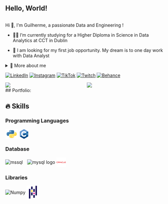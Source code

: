 <!--título-->
<div id="user-content-toc" style="text-align: left;">
  <h2 style="display: inline-block;">Hello, World!</h2>
</div>

<!-- Presentation -->
<p>
  Hi 👋, I'm Guilherme, a passionate Data and Engineering !

  - 👨‍💻 I’m currently studying for a Higher Diploma in Science in Data Analytics at CCT in Dublin

  - 🔭 I am looking for my first job opportunity. My dream is to one day work with Data Analyst 
</p>

<!-- Dropdown -->
<details>
  <summary>🔎 More about me</summary>

  - 💬 I am 27 years old and currently living in Ireland. I am fluent in English and I have experience with SQL, Python, Data Analysis, and Data Visualization. I have a background in civil engineering, where I worked for 4 years in Brazil, and I have also lived in Malta.

  - ⚡ I enjoy playing online games, learning musical instruments, and traveling the world! I think our personal interests help us see things more clearly and solve problems in creative ways!
</details>

<!-- Links -->
[![LinkedIn](https://img.shields.io/badge/LinkedIn-%230077B5.svg?logo=linkedin&logoColor=white)](https://linkedin.com/in/guilhermefreitas-eng)
[![Instagram](https://img.shields.io/badge/Instagram-%23E4405F.svg?logo=Instagram&logoColor=white)](https://instagram.com/guifreitaas) 
[![TikTok](https://img.shields.io/badge/TikTok-%23000000.svg?logo=TikTok&logoColor=white)](https://tiktok.com/@freeeitinhas) 
[![Twitch](https://img.shields.io/badge/Twitch-%239146FF.svg?logo=Twitch&logoColor=white)](https://twitch.tv/FREEIITIINHAAS) 
[![Behance](https://img.shields.io/badge/Behance-1769ff?logo=behance&logoColor=white)](https://behance.net/Tinhasdodesign) 

<!-- GithubStats -->

<div style="display: flex; justify-content: space-between; align-items: center;">
    <img 
        src="https://github-readme-stats.vercel.app/api?username=guifreitaas&theme=dark&hide_border=false&include_all_commits=true&count_private=false" 
        style="margin-right: 10px; width: 495px;" 
    />
    <img 
        src="https://github-readme-streak-stats.herokuapp.com/?user=guifreitaas&theme=dark&hide_border=false"
        style="width: 495px;"
    />
</div>
<!-- Portfolio -->
## Portfolio:


## 🔥 Skills
<!-- Skills: Programming Languages -->
  <div style="flex-basis: 48%;">
    <h3>Programming Languages</h3>
    <img align="center" alt="Python" height="30" width="40" src="https://raw.githubusercontent.com/devicons/devicon/master/icons/python/python-original.svg">
    <img align="center" src="https://raw.githubusercontent.com/devicons/devicon/master/icons/cplusplus/cplusplus-original.svg" alt="cplusplus" width="30" height="30"/>
  </div>
  
  <!-- Skills: Tools & Frameworks -->
  <div style="flex-basis: 48%;">
    <h3>Database</h3>
  <img align="center" src="https://www.svgrepo.com/show/303229/microsoft-sql-server-logo.svg" alt="mssql" width="30" height="30" style="margin-right: 10px;"/>
  <img align="center" src="https://cdn.jsdelivr.net/gh/devicons/devicon/icons/mysql/mysql-original.svg" height="30" alt="mysql logo"  />
<img align="center" src="https://raw.githubusercontent.com/devicons/devicon/master/icons/oracle/oracle-original.svg" alt="oracle" width="30" height="30"/>
  </div>
  
  <!-- Skills: Libraries -->
  <div style="flex-basis: 48%;">
    <h3>Libraries</h3>
    <img align="center" alt="Numpy" height="30" width="40" src="https://cdn.jsdelivr.net/gh/devicons/devicon/icons/numpy/numpy-original.svg">
    <img align="center" alt="Pandas" src="https://raw.githubusercontent.com/devicons/devicon/2ae2a900d2f041da66e950e4d48052658d850630/icons/pandas/pandas-original.svg" alt="pandas" width="40" height="40"/>

  </div>



<div align="left">
  
</div>

###
